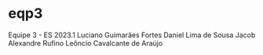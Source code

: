 # eqp3
Equipe 3 - ES 2023.1
Luciano Guimarães Fortes
Daniel Lima de Sousa
Jacob Alexandre Rufino Leôncio Cavalcante de Araújo
